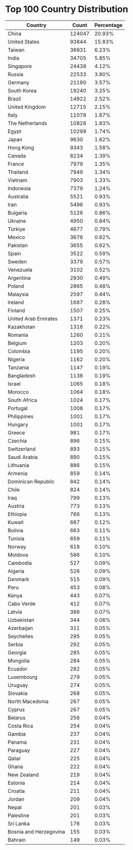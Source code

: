 # Top 100 Country Distribution
| Country | Count | Percentage |
|----|----|----|
| China | 124047 | 20.93% |
| United States | 93844 | 15.83% |
| Taiwan | 36931 | 6.23% |
| India | 34705 | 5.85% |
| Singapore | 24438 | 4.12% |
| Russia | 22533 | 3.80% |
| Germany | 21190 | 3.57% |
| South Korea | 19240 | 3.25% |
| Brazil | 14922 | 2.52% |
| United Kingdom | 12715 | 2.15% |
| Italy | 11078 | 1.87% |
| The Netherlands | 10828 | 1.83% |
| Egypt | 10299 | 1.74% |
| Japan | 9630 | 1.62% |
| Hong Kong | 9343 | 1.58% |
| Canada | 8234 | 1.39% |
| France | 7979 | 1.35% |
| Thailand | 7949 | 1.34% |
| Vietnam | 7903 | 1.33% |
| Indonesia | 7379 | 1.24% |
| Australia | 5521 | 0.93% |
| Iran | 5496 | 0.93% |
| Bulgaria | 5126 | 0.86% |
| Ukraine | 4950 | 0.84% |
| Türkiye | 4677 | 0.79% |
| Mexico | 3676 | 0.62% |
| Pakistan | 3655 | 0.62% |
| Spain | 3522 | 0.59% |
| Sweden | 3379 | 0.57% |
| Venezuela | 3102 | 0.52% |
| Argentina | 2930 | 0.49% |
| Poland | 2865 | 0.48% |
| Malaysia | 2597 | 0.44% |
| Ireland | 1687 | 0.28% |
| Finland | 1507 | 0.25% |
| United Arab Emirates | 1371 | 0.23% |
| Kazakhstan | 1316 | 0.22% |
| Romania | 1260 | 0.21% |
| Belgium | 1203 | 0.20% |
| Colombia | 1195 | 0.20% |
| Nigeria | 1162 | 0.20% |
| Tanzania | 1147 | 0.19% |
| Bangladesh | 1138 | 0.19% |
| Israel | 1065 | 0.18% |
| Morocco | 1064 | 0.18% |
| South Africa | 1024 | 0.17% |
| Portugal | 1008 | 0.17% |
| Philippines | 1001 | 0.17% |
| Hungary | 1001 | 0.17% |
| Greece | 981 | 0.17% |
| Czechia | 896 | 0.15% |
| Switzerland | 893 | 0.15% |
| Saudi Arabia | 890 | 0.15% |
| Lithuania | 886 | 0.15% |
| Armenia | 859 | 0.14% |
| Dominican Republic | 842 | 0.14% |
| Chile | 824 | 0.14% |
| Iraq | 799 | 0.13% |
| Austria | 773 | 0.13% |
| Ethiopia | 766 | 0.13% |
| Kuwait | 687 | 0.12% |
| Bolivia | 663 | 0.11% |
| Tunisia | 659 | 0.11% |
| Norway | 618 | 0.10% |
| Moldova | 586 | 0.10% |
| Cambodia | 527 | 0.09% |
| Algeria | 526 | 0.09% |
| Denmark | 515 | 0.09% |
| Peru | 453 | 0.08% |
| Kenya | 443 | 0.07% |
| Cabo Verde | 412 | 0.07% |
| Latvia | 386 | 0.07% |
| Uzbekistan | 344 | 0.06% |
| Azerbaijan | 311 | 0.05% |
| Seychelles | 295 | 0.05% |
| Serbia | 292 | 0.05% |
| Georgia | 285 | 0.05% |
| Mongolia | 284 | 0.05% |
| Ecuador | 282 | 0.05% |
| Luxembourg | 279 | 0.05% |
| Uruguay | 274 | 0.05% |
| Slovakia | 268 | 0.05% |
| North Macedonia | 267 | 0.05% |
| Cyprus | 267 | 0.05% |
| Belarus | 256 | 0.04% |
| Costa Rica | 254 | 0.04% |
| Gambia | 237 | 0.04% |
| Panama | 231 | 0.04% |
| Paraguay | 227 | 0.04% |
| Qatar | 225 | 0.04% |
| Ghana | 222 | 0.04% |
| New Zealand | 219 | 0.04% |
| Estonia | 214 | 0.04% |
| Croatia | 211 | 0.04% |
| Jordan | 209 | 0.04% |
| Nepal | 201 | 0.03% |
| Palestine | 201 | 0.03% |
| Sri Lanka | 176 | 0.03% |
| Bosnia and Herzegovina | 155 | 0.03% |
| Bahrain | 149 | 0.03% |

